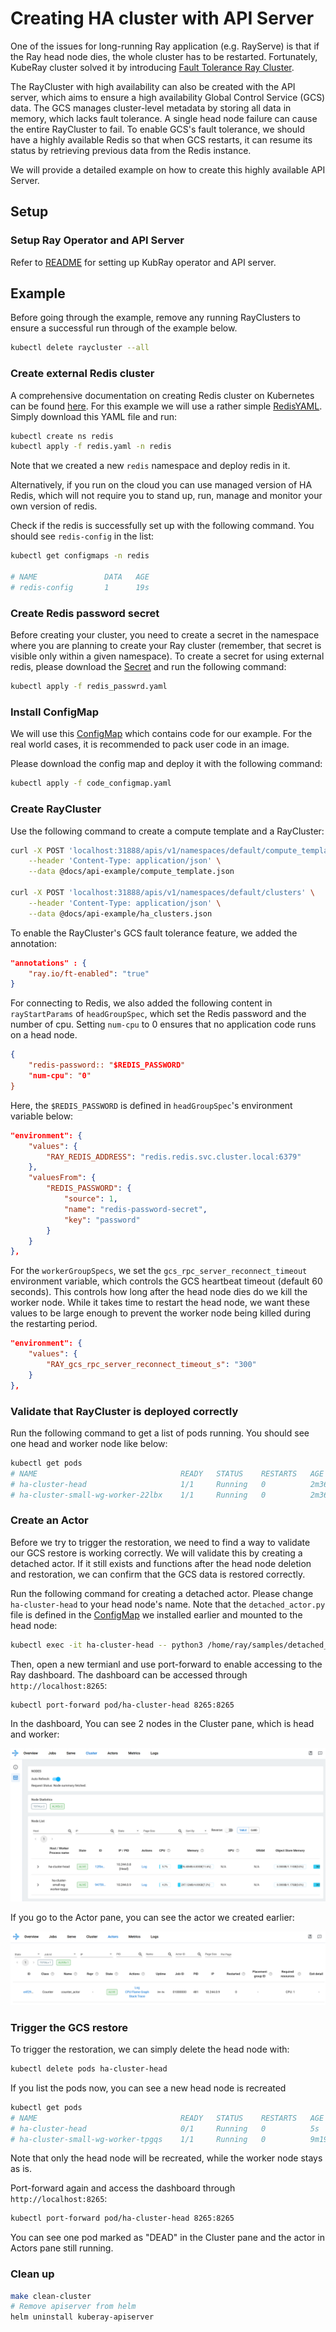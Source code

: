 # Creating HA cluster with API Server

One of the issues for long-running Ray application (e.g. RayServe) is that if the Ray head node
dies, the whole cluster has to be restarted. Fortunately, KubeRay cluster solved it by
introducing [Fault Tolerance Ray Cluster](https://docs.ray.io/en/master/cluster/kubernetes/user-guides/kuberay-gcs-ft.html).

The RayCluster with high availability can also be created with the API server, which aims to
ensure a high availability Global Control Service (GCS) data. The GCS manages
cluster-level metadata by storing all data in memory, which lacks fault tolerance. A
single head node failure can cause the entire RayCluster to fail. To enable GCS's fault tolerance,
we should have a highly available Redis so that when GCS restarts, it can resume its
status by retrieving previous data from the Redis instance.

We will provide a detailed example on how to create this highly available API Server.

## Setup

### Setup Ray Operator and API Server

Refer to [README](README.md) for setting up KubRay operator and API server.

## Example

Before going through the example, remove any running RayClusters to ensure a successful
run through of the example below.

```sh
kubectl delete raycluster --all
```

### Create external Redis cluster

A comprehensive documentation on creating Redis cluster on Kubernetes can be found
[here]( https://www.dragonflydb.io/guides/redis-kubernetes). For this example we will use a rather simple
[RedisYAML]. Simply download this YAML file and run:

```sh
kubectl create ns redis
kubectl apply -f redis.yaml -n redis
```

Note that we created a new `redis` namespace and deploy redis in it.

Alternatively, if you run on the cloud you can use managed version of HA Redis, which will not require
you to stand up, run, manage and monitor your own version of redis.

Check if the redis is successfully set up with the following command. You should see
`redis-config` in the list:

```sh
kubectl get configmaps -n redis

# NAME               DATA   AGE
# redis-config       1      19s
```

### Create Redis password secret

Before creating your cluster, you need to create a secret in the
namespace where you are planning to create your Ray cluster (remember, that secret is visible only within a given
namespace). To create a secret for using external redis, please download the [Secret] and
run the following command:

```sh
kubectl apply -f redis_passwrd.yaml
```

### Install ConfigMap

We will use this [ConfigMap] which contains code for our example. For the real world
cases, it is recommended to pack user code in an image.

Please download the config map and deploy it with the following command:

```sh
kubectl apply -f code_configmap.yaml
```

### Create RayCluster

Use the following command to create a compute template and a RayCluster:

```sh
curl -X POST 'localhost:31888/apis/v1/namespaces/default/compute_templates' \
    --header 'Content-Type: application/json' \
    --data @docs/api-example/compute_template.json

curl -X POST 'localhost:31888/apis/v1/namespaces/default/clusters' \
    --header 'Content-Type: application/json' \
    --data @docs/api-example/ha_clusters.json
```

To enable the RayCluster's GCS fault tolerance feature, we added the annotation:

```json
"annotations" : {
    "ray.io/ft-enabled": "true"
}
```

For connecting to Redis, we also added the following content in `rayStartParams` of `headGroupSpec`,
which set the Redis password and the number of cpu. Setting `num-cpu` to 0 ensures that no
application code runs on a head node.

```json
{
    "redis-password:: "$REDIS_PASSWORD"
    "num-cpu": "0"
}
```

Here, the `$REDIS_PASSWORD` is defined in `headGroupSpec`'s environment variable below:

```json
"environment": {
    "values": {
        "RAY_REDIS_ADDRESS": "redis.redis.svc.cluster.local:6379"
    },
    "valuesFrom": {
        "REDIS_PASSWORD": {
            "source": 1,
            "name": "redis-password-secret",
            "key": "password"
        }
    }
},
```

For the `workerGroupSpecs`, we set the `gcs_rpc_server_reconnect_timeout` environment
variable, which controls the GCS heartbeat timeout (default 60 seconds). This controls how
long after the head node dies do we kill the worker node. While it takes time to restart
the head node, we want these values to be large enough to prevent the worker node being
killed during the restarting period.

```json
"environment": {
    "values": {
        "RAY_gcs_rpc_server_reconnect_timeout_s": "300"
    }
},
```

### Validate that RayCluster is deployed correctly

Run the following command to get a list of pods running. You should see one head and worker node
like below:

```sh
kubectl get pods
# NAME                                READY   STATUS    RESTARTS   AGE
# ha-cluster-head                     1/1     Running   0          2m36s
# ha-cluster-small-wg-worker-22lbx    1/1     Running   0          2m36s
```

### Create an Actor

Before we try to trigger the restoration, we need to find a way to validate our GCS restore
is working correctly. We will validate this by creating a detached actor. If it still
exists and functions after the head node deletion and restoration, we can confirm that the
GCS data is restored correctly.

Run the following command for creating a detached actor. Please change `ha-cluster-head` to
your head node's name. Note that the `detached_actor.py` file is defined in the
[ConfigMap] we installed earlier and mounted to the head node:

```sh
kubectl exec -it ha-cluster-head -- python3 /home/ray/samples/detached_actor.py
```

Then, open a new termianl and use port-forward to enable accessing to the Ray dashboard.
The dashboard can be accessed through `http://localhost:8265`:

```sh
kubectl port-forward pod/ha-cluster-head 8265:8265
```

In the dashboard, You can see 2 nodes in the Cluster pane, which is head and worker:

![hacluster-dashboard-cluster](img/hacluster-dashboard-cluster.png)

If you go to the Actor pane, you can see the actor we created earlier:

![hacluster-dashboard-actor](img/hacluster-dashboard-actor.png)

### Trigger the GCS restore

To trigger the restoration, we can simply delete the head node with:

```sh
kubectl delete pods ha-cluster-head
```

If you list the pods now, you can see a new head node is recreated

```sh
kubectl get pods
# NAME                                READY   STATUS    RESTARTS   AGE
# ha-cluster-head                     0/1     Running   0          5s
# ha-cluster-small-wg-worker-tpgqs    1/1     Running   0          9m19s
```

Note that only the head node will be recreated, while the worker node stays as is.

Port-forward again and access the dashboard through `http://localhost:8265`:

```sh
kubectl port-forward pod/ha-cluster-head 8265:8265
```

You can see one pod marked as "DEAD" in the Cluster pane and the actor in Actors pane
still running.

### Clean up

```sh
make clean-cluster
# Remove apiserver from helm
helm uninstall kuberay-apiserver
```

[RedisYAML]: test/cluster/redis/redis.yaml
[Secret]: test/cluster/redis/redis_passwrd.yaml
[ConfigMap]: test/cluster/code_configmap.yaml
